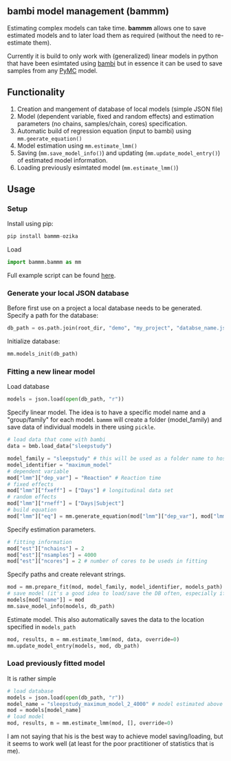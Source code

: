 ## **bam**bi **m**odel **m**anagement (bammm)

Estimating complex models can take time. **bammm** allows one to save estimated models and to later load them as required (without the need to re-estimate them).

Currently it is build to only work with (generalized) linear models in python that have been esimtated using [bambi](https://github.com/bambinos/bambi) but in essence it can be used to save samples from any [PyMC](https://github.com/pymc-devs/pymc) model.

## Functionality

1. Creation and mangement of database of local models (simple JSON file)
2. Model (dependent variable, fixed and random effects) and estimation parameters (no chains, samples/chain, cores) specification.
3. Automatic build of regression equation (input to bambi) using `mm.geerate_equation()`
4. Model estimation using `mm.estimate_lmm()`
5. Saving (`mm.save_model_info()`) and updating (`mm.update_model_entry()`) of estimated model information.
6. Loading previously esimtated model (`mm.estimate_lmm()`)

## Usage
### Setup
Install using pip:
```python
pip install bammm-ozika
```
Load
```python
import bammm.bammm as mm
```

Full example script can be found [here](https://github.com/ozika/bammm/blob/main/demo/examples.py).
### Generate your local JSON database


Before first use on a project a local database needs to be generated. Specify a path for the database:
```python
db_path = os.path.join(root_dir, "demo", "my_project", "databse_name.json")
```
Initialize database:
```python
mm.models_init(db_path)
```

### Fitting a new linear model
Load database
```python
models = json.load(open(db_path, "r"))
```

Specify linear model. The idea is to have a specific model name and a "group/family" for each model. `bammm` will create a folder (model_family) and save data of individual models in there using `pickle`.

```python
# load data that come with bambi
data = bmb.load_data("sleepstudy")

model_family = "sleepstudy" # this will be used as a folder name to host the models
model_identifier = "maximum_model"
# dependent variable
mod["lmm"]["dep_var"] = "Reaction" # Reaction time
# fixed effects
mod["lmm"]["fxeff"] = ["Days"] # longitudinal data set
# random effects
mod["lmm"]["rneff"] = ["Days|Subject"]
# build equation
mod["lmm"]["eq"] = mm.generate_equation(mod["lmm"]["dep_var"], mod["lmm"]["fxeff"], mod["lmm"]["rneff"])

```
Specify estimation parameters.
```python
# fitting information
mod["est"]["nchains"] = 2
mod["est"]["nsamples"] = 4000
mod["est"]["ncores"] = 2 # number of cores to be useds in fitting
```
Specify paths and create relevant strings.
```python
mod = mm.prepare_fit(mod, model_family, model_identifier, models_path)
# save model (it's a good idea to load/save the DB often, especially if one runs multiple models at the same time)
models[mod["name"]] = mod
mm.save_model_info(models, db_path)
```
Estimate model. This also automatically saves the data to the location specified in `models_path`
```python
mod, results, m = mm.estimate_lmm(mod, data, override=0)
mm.update_model_entry(models, mod, db_path)
```

### Load previously fitted model
It is rather simple
```python
# load database
models = json.load(open(db_path, "r"))
model_name = "sleepstudy_maximum_model_2_4000" # model estimated above
mod = models[model_name]
# load model
mod, results, m = mm.estimate_lmm(mod, [], override=0)
```



I am not saying that his is the best way to achieve model saving/loading, but it seems to work well (at least for the poor practitioner of statistics that is me).
